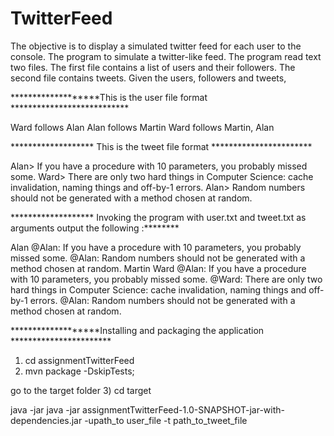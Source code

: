 # TwitterFeed

The objective is to display a simulated twitter feed for each user to the console. 
The program to simulate a twitter-like feed. 
The program read text two files. The first file contains a list of users and their followers. 
The second file contains tweets. Given the users, followers and tweets,
 

*******************This is the user file format ***************************

Ward follows Alan
Alan follows Martin
Ward follows Martin, Alan

******************* This is the tweet file format ***********************

Alan> If you have a procedure with 10 parameters, you probably missed some.
Ward> There are only two hard things in Computer Science: cache invalidation, naming things and off-by-1 errors.
Alan> Random numbers should not be generated with a method chosen at random.



******************* Invoking the program with user.txt and tweet.txt as arguments output the following :********


Alan
@Alan: If you have a procedure with 10 parameters, you probably missed some.
@Alan: Random numbers should not be generated with a method chosen at random.
Martin
Ward
@Alan: If you have a procedure with 10 parameters, you probably missed some.
@Ward: There are only two hard things in Computer Science: cache invalidation, naming things and off-by-1 errors.
@Alan: Random numbers should not be generated with a method chosen at random.


*******************Installing and packaging the application ***********************


1) cd assignmentTwitterFeed
2) mvn package -DskipTests;

go to the target folder
3) cd target

java -jar java -jar assignmentTwitterFeed-1.0-SNAPSHOT-jar-with-dependencies.jar  -upath_to user_file -t path_to_tweet_file

